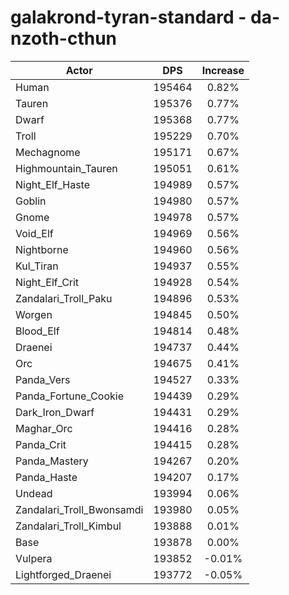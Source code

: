 # galakrond-tyran-standard - da-nzoth-cthun
| Actor | DPS | Increase |
|---|:---:|:---:|
|Human|195464|0.82%|
|Tauren|195376|0.77%|
|Dwarf|195368|0.77%|
|Troll|195229|0.70%|
|Mechagnome|195171|0.67%|
|Highmountain_Tauren|195051|0.61%|
|Night_Elf_Haste|194989|0.57%|
|Goblin|194980|0.57%|
|Gnome|194978|0.57%|
|Void_Elf|194969|0.56%|
|Nightborne|194960|0.56%|
|Kul_Tiran|194937|0.55%|
|Night_Elf_Crit|194928|0.54%|
|Zandalari_Troll_Paku|194896|0.53%|
|Worgen|194845|0.50%|
|Blood_Elf|194814|0.48%|
|Draenei|194737|0.44%|
|Orc|194675|0.41%|
|Panda_Vers|194527|0.33%|
|Panda_Fortune_Cookie|194439|0.29%|
|Dark_Iron_Dwarf|194431|0.29%|
|Maghar_Orc|194416|0.28%|
|Panda_Crit|194415|0.28%|
|Panda_Mastery|194267|0.20%|
|Panda_Haste|194207|0.17%|
|Undead|193994|0.06%|
|Zandalari_Troll_Bwonsamdi|193980|0.05%|
|Zandalari_Troll_Kimbul|193888|0.01%|
|Base|193878|0.00%|
|Vulpera|193852|-0.01%|
|Lightforged_Draenei|193772|-0.05%|
